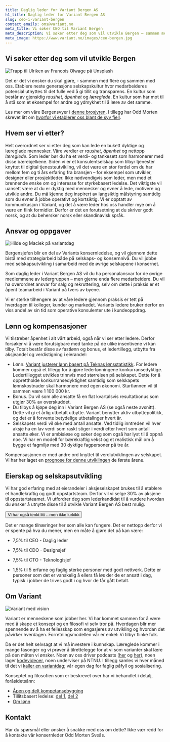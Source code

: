 ```yaml
---
title: Daglig leder for Variant Bergen AS
h1_title: Daglig leder for Variant Bergen AS
slug: ceo-i-variant-bergen
contact_emails: oms@variant.no
meta_title: Vi søker CEO til Variant Bergen
meta_description: Vi søker etter deg som vil utvikle Bergen – sammen med flere og sammen med oss!
meta_image: https://www.variant.no/images/ceo-bergen.jpg
---
```


## Vi søker etter deg som vil utvikle Bergen

![Trapp til Ulriken av Francois Olwage på Unsplash](/images/ulriken-trapp.png)

Det er det vi ønsker du skal gjøre, - sammen med flere og sammen med oss. Etablere neste generasjons selskapskultur hvor medarbeideres potensial utnyttes til det fulle ved å gi tillit og transparens. En kultur som består av gjensidig _raushet_, _åpenhet_ og _læreglede_. En kultur som har mot til å stå som et eksempel for andre og ydmykhet til å lære av det samme.

Les mer om våre Bergensvyer i [denne brosjyren](/bergen/vyer). I tillegg har Odd Morten skrevet litt om [hvorfor vi etablerer oss blant de syv fjell](https://blog.variant.no/hallaisen-bergen-d88c7b976ef4).

## Hvem ser vi etter?

Helt overordnet ser vi etter deg som kan lede en bukett dyktige og læreglade mennesker. Våre verdier er _raushet_, _åpenhet_ og nettopp _læreglede_. Som leder bør du ha et verdi- og tankesett som harmonerer med disse bærebjelkene. Siden vi er et konsulentselskap som tilbyr tjenester knyttet til digital tjenesteutvikling, vil det være en stor fordel om du har mellom fem og ti års erfaring fra bransjen – for eksempel som utvikler, designer eller prosjektleder. Ikke nødvendigvis som leder, men med et brennende ønske om og interesse for styrkebasert ledelse. Det viktigste vil uansett være at du er dyktig med mennesker og evner å lede, motivere og utvikle andre. Du må kjenne deg inspirert av langsiktig målstyring samtidig som du evner å jobbe operativt og kortsiktig. Vi er opptatt av kommunikasjon i Variant, og det å være leder hos oss handler mye om å være en flink formidler. Derfor er det en forutsetning at du skriver godt norsk, og at du behersker norsk eller skandinavisk språk.

## Ansvar og oppgaver

<div class="left blob1"><img alt="Hilde og Maciek på variantdag" src="/images/hilde-maciek.png"/></div>

Bergensjefen blir en del av Variants konsernledelse, og vil gjennom dette bistå med strategiarbeid både på selskaps- og konsernnivå. Du vil jobbe med selskapsutvikling i samarbeid med de øvrige selskapene i konsernet.

Som daglig leder i Variant Bergen AS vil du ha personalansvar for de øvrige medlemmene av ledergruppen – men gjerne enda flere medarbeidere. Du vil ha overordnet ansvar for salg og rekruttering, selv om dette i praksis er et åpent teamarbeid i Variant på tvers av byene.

Vi er sterke tilhengere av at våre ledere gjennom praksis er tett på hverdagen til kolleger, kunder og markedet. Variants ledere bruker derfor en viss andel av sin tid som operative konsulenter ute i kundeoppdrag.

## Lønn og kompensasjoner

Vi tilstreber åpenhet i alt vårt arbeid, også når vi ser etter ledere. Derfor forsøker vi å være forutsigbare med tanke på de ulike insentivene vi kan tilby. Totalt består disse av fastlønn og bonus, et ledertillegg, utbytte fra aksjeandel og verdistigning i eierandel:

- Lønn. [Variant justerer lønn basert på Teknas lønsstatistikk](/kalkulator). For ledere kommer også et tillegg for å gjøre lederlønningene konkurransedyktige. Ledertillegget utvikles trinnvis med størrelsen på selskapet. Dette for å opprettholde konkurransedyktighet samtidig som selskapets lønnskostnader skal harmonere med egen økonomi. Startlønnen vil til sammen være 1 100 000 kr.
- Bonus. Du vil som alle ansatte få en flat kvartalsvis resultatbonus som utgjør 30% av overskuddet.
- Du tilbys å kjøpe deg inn i Variant Bergen AS (se også neste avsnitt). Dette vil gi et årlig utbetalt utbytte. Variant benytter aktiv utbyttepolitikk, og det er å forvente betydelige utbetalinger hvert år.
- Selskapets verdi vil øke med antall ansatte. Ved tidlig inntreden vil hver aksje ha en lav verdi som raskt stiger i verdi etter hvert som antall ansatte øker. Vi er ambisiøse og søker deg som også har lyst til å oppnå noe. Vi har en modell for bærekraftig vekst og et realistisk mål om å bygge et fagmiljø med 30 dyktige fagpersoner på tre år.

Kompensasjonen er med andre ord knyttet til verdiutviklingen av selskapet. Vi har her laget en [prognose for denne utviklingen](/bergen/verdiutvikling) de første årene.

## Eierskap og selskapsutvikling

Vi har god erfaring med at eierandeler i aksjeselskapet brukes til å etablere et handlekraftig og godt oppstartsteam. Derfor vil vi selge 30% av aksjene til oppstartsteamet. Vi utfordrer deg som lederkandidat til å vurdere hvordan du ønsker å utnytte disse til å utvikle Variant Bergen AS best mulig.

<flip-card variant="click" class="flipCard">
  <button class="flipCard__details" slot="front" type="button" aria-label="Les våre tanker rundt utnytting av aksjer">Vi har også tenkt litt ...men ikke lurkikk</button>
  <div class="flipCard__details" slot="back">
  
  <div>

Det er mange tilnæringer her som alle kan fungere. Det er nettopp derfor vi er spente på hva du mener, men en måte å gjøre det på kan være:

- 7,5% til CEO - Daglig leder
- 7,5% til CDO - Designsjef
- 7,5% til CTO - Teknologisjef
- 1,5% til 5 erfarne og faglig sterke personer med godt nettverk. Dette er personer som det er vanskelig å ellers få løs der de er ansatt i dag, typisk i jobber de trives godt i og hvor de får gått betalt.

    </div>

    </div>
  </flip-card>

## Om Variant

![Variant med vision](/images/flaske.png)

Variant er menneskene som jobber her. Vi har kommet sammen for å være med å skape et konsept og en filosofi vi selv tror på. Hverdagen blir mer spennende av å ha et fellesskap som engasjeres av utvikling og hvordan det påvirker hverdagen. Forretningsmodellen vår er enkel: Vi tilbyr flinke folk.

Da er det helt selvsagt at vi må investere i kunnskap. Læreglede kommer i mange fasonger og vi prøver å tilrettelegge for at vi som varianter skal lære på den måten vi ønsker. Noen av oss driver podcasts ([her](http://bartjs.io/tag/podcast-episode/) og [her](https://kortslutning.fun/)), noen lager [kodevideoer](https://youtube.com/kodesnutt), noen underviser på NTNU. I tillegg samles vi hver måned til det vi [kaller en variantdag](https://blog.variant.no/tagged/variantdag); vår egen dag for faglig påfyll og sosialisering.

Konseptet og filosofien som er beskrevet over har vi behandlet i detalj, foråsidetsånn:

- [Åpen og delt kompetansebygging](https://blog.variant.no/aapen-og-delt-kompetansebygging-c229771eee93)
- Tillitsbasert ledelse: [del 1](https://blog.variant.no/tillitsbasert-ledelse-del-1-hva-og-hvorfor-86f6aa485cf9), [del 2](https://blog.variant.no/tillitsbasert-ledelse-del-2-sette-retning-449452fcc6a6)
- [Om lønn](https://blog.variant.no/bonusutbetaling-og-l%C3%B8nnsjusteringer-c6d340f0a6d)

## Kontakt

Har du spørsmål eller ønsker å snakke med oss om dette? Ikke vær redd for å kontakte vår konsernleder Odd Morten Sveås.

